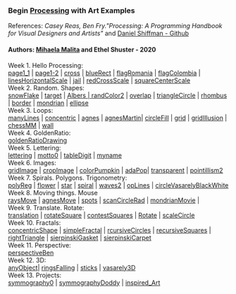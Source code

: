 <h3>Begin <a href="https://processing.org">Processing</a> with Art Examples</h3>
References: <i>Casey Reas, Ben Fry."Processing: A Programming Handbook for Visual Designers and Artists"</i> and
<a href="https://github.com/shiffman/LearningProcessing">Daniel Shiffman - Github</a> <br>
<h4>Authors: <a href="https://ypologist.com/mmalita17/HOMEPAGE/culProcessing/index.html">Mihaela Malita</a> and Ethel Shuster - 2020 </h4>
 Week 1. Hello Processing: <br>
<a href="page1_1.jpg">page1_1</a> | <a href="page1_2.jpg">page1-2</a>  | <a href="cross.jpg">cross</a>  | 
<a href="blueRect.jpg">blueRect</a>  | 
 <a href="flagRomania.jpg">flagRomania</a>  | <a href="flagColombia.jpg">flagColombia</a>  | 
 <a href="linesHorizontalScale.jpg">linesHorizontalScale</a>  | 
 <a href="jail.jpg">jail</a> | <a href="redCrossScale.jpg">redCrossScale</a>  |  <a href="squareCenterScale.jpg">squareCenterScale</a>  <br>
  Week 2. Random. Shapes: <br>
 <a href="snowFlake.jpg">snowFlake</a>  |  <a href="target.jpg">target</a>  |  <a href="Albers.jpg">Albers |  
 <a href="randColor2.jpg">randColor2</a>  |  <a href="overlap.jpg">overlap</a>  | <a href="traingleCircle.jpg">triangleCircle</a>  
 | <a href="rhombus.jpg>e.jpg">rhombus</a>  | <a href="border.jpg">border</a>  |
 <a href="mondrian.jpg">mondrian</a>  | <a href="ellipse.jpg">ellipse</a>  <br>
  Week 3. Loops: <br>
 <a href="manyLines.jpg">manyLines</a> |  <a href="concentric.jpg">concentric</a> |  <a href="agnes.jpg">agnes</a> |  
 <a href="agnesMartin.jpg">agnesMartin</a>|  <a href="circleFill.jpg">circleFill</a> |  <a href="grid.jpg">grid</a> |  
 <a href="gridIllusion.jpg">gridIllusion</a> |  <a href="chessMM.jpg">chessMM</a> |  <a href="wall.jpg">wall</a> <br>
  Week 4. GoldenRatio:  <br>
 <a href="goldenRatioDrawing.jpg">goldenRatioDrawing</a> <br>
  Week 5. Lettering: <br>
<a href="lettering.jpg">lettering</a>  | <a href="motto0.jpg">motto0</a>  | <a href="tableDigit.jpg">tableDigit</a>  | 
 <a href="myname.jpg">myname</a> <br> 
  Week 6. Images: <br>
 <a href="gridImage.jpg">gridImage</a> | <a href="cropImage.jpg">cropImage</a> | <a href="colorPumpkin.jpg">colorPumpkin</a> | 
 <a href="adaPop.jpg">adaPop</a>| <a href="transparent.jpg">transparent</a> | <a href="pointillism2.jpg">pointillism2</a> <br>
  Week 7. Spirals. Polygons. Trigonometry: <br>
 <a href="polyReg.jpg">polyReg</a> | <a href="flower.jpg">flower</a> | <a href="star.jpg">star</a> | 
 <a href="girdIllusion.jpg">spiral</a> | <a href="waves.jpg">waves2</a> | <a href="opLines.jpg">opLines</a> | 
  <a href="circleVasarelyBlackWhite.jpg">circleVasarelyBlackWhite</a> <br>
  Week 8. Moving things. Mouse <br>
 <a href="raysMove.jpg">raysMove</a> | <a href="agnesMove.jpg">agnesMove</a> | <a href="spots.jpg">spots</a> | 
 <a href="scanCircleRad.jpg">scanCircleRad</a> | <a href="mondrianMovie.jpg">mondrianMovie</a> | <br>
  Week 9. Translate. Rotate: <br>
 <a href="translation.jpg">translation</a> | <a href="rotateSquare.jpg">rotateSquare</a> | 
 <a href="contestSquares.jpg">contestSquares</a> | <a href="Rotate.jpg">Rotate</a> | 
 <a href="scaleCircle.jpg">scaleCircle</a>  <br>
  Week 10. Fractals: <br>
 <a href="concentricShape.jpg">concentricShape</a> | <a href="simpleFractal.jpg">simpleFractal</a> | 
 <a href="recursiveCircles.jpg">rcursiveCircles</a> | <a href="recursiveSquares.jpg">recursiveSquares</a> | <a href="rightTriangle.jpg">rightTriangle</a> | <a href="sierpinskiGasket.jpg">sierpinskiGasket</a> | <a href="sierpinskiCarpet.jpg">sierpinskiCarpet</a> <br>
  Week 11. Perspective: <br>
 <a href="perspectiveBen.jpg">perspectiveBen</a><br>
 Week 12. 3D: <br>
 <a href="anyObject.jpg">anyObject</a>| <a href="ringsFalling.jpg">ringsFalling</a> | <a href="sticks.jpg">sticks</a> | 
 <a href="vasarely3D.jpg">vasarely3D</a> <br> 
Week 13. Projects: <br>
 <a href="symmography0.jpg">symmography0</a> | <a href="symmographyDoddy.jpg">symmographyDoddy</a> | <a href="inspired_Art.jpg">inspired_Art<a><br>
